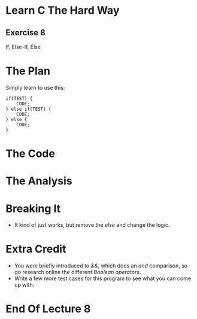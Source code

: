 Learn C The Hard Way
=======

Exercise 8
----

If, Else-If, Else



The Plan
====

Simply learn to use this:

    if(TEST) {
        CODE;
    } else if(TEST) {
        CODE;
    } else {
        CODE;
    }



The Code
====



The Analysis
====



Breaking It
====

* It kind of just works, but remove the *else* and change the logic.



Extra Credit
====

* You were briefly introduced to *&&*, which does an *and* comparison,
  so go research online the different *Boolean operators*.
* Write a few more test cases for this program to see what you can come
  up with.



End Of Lecture 8
=====

